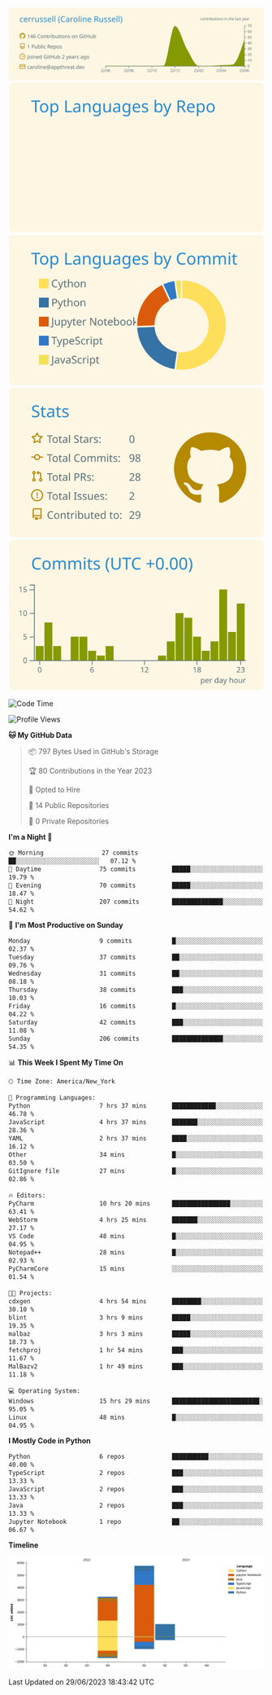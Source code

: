 
[![](https://raw.githubusercontent.com/cerrussell/cerrussell/master/profile-summary-card-output/solarized/0-profile-details.svg)](https://github.com/vn7n24fzkq/github-profile-summary-cards)
[![](https://raw.githubusercontent.com/cerrussell/cerrussell/master/profile-summary-card-output/solarized/1-repos-per-language.svg)](https://github.com/vn7n24fzkq/github-profile-summary-cards) [![](https://raw.githubusercontent.com/cerrussell/cerrussell/master/profile-summary-card-output/solarized/2-most-commit-language.svg)](https://github.com/vn7n24fzkq/github-profile-summary-cards)
[![](https://raw.githubusercontent.com/cerrussell/cerrussell/master/profile-summary-card-output/solarized/3-stats.svg)](https://github.com/vn7n24fzkq/github-profile-summary-cards) [![](https://raw.githubusercontent.com/cerrussell/cerrussell/master/profile-summary-card-output/solarized/4-productive-time.svg)](https://github.com/vn7n24fzkq/github-profile-summary-cards)

<!--START_SECTION:waka-->
![Code Time](http://img.shields.io/badge/Code%20Time-102%20hrs%2028%20mins-blue)

![Profile Views](http://img.shields.io/badge/Profile%20Views-104-blue)

**🐱 My GitHub Data** 

> 📦 797 Bytes Used in GitHub's Storage 
 > 
> 🏆 80 Contributions in the Year 2023
 > 
> 💼 Opted to Hire
 > 
> 📜 14 Public Repositories 
 > 
> 🔑 0 Private Repositories 
 > 
**I'm a Night 🦉** 

```text
🌞 Morning                27 commits          ██░░░░░░░░░░░░░░░░░░░░░░░   07.12 % 
🌆 Daytime                75 commits          █████░░░░░░░░░░░░░░░░░░░░   19.79 % 
🌃 Evening                70 commits          █████░░░░░░░░░░░░░░░░░░░░   18.47 % 
🌙 Night                  207 commits         ██████████████░░░░░░░░░░░   54.62 % 
```
📅 **I'm Most Productive on Sunday** 

```text
Monday                   9 commits           █░░░░░░░░░░░░░░░░░░░░░░░░   02.37 % 
Tuesday                  37 commits          ██░░░░░░░░░░░░░░░░░░░░░░░   09.76 % 
Wednesday                31 commits          ██░░░░░░░░░░░░░░░░░░░░░░░   08.18 % 
Thursday                 38 commits          ███░░░░░░░░░░░░░░░░░░░░░░   10.03 % 
Friday                   16 commits          █░░░░░░░░░░░░░░░░░░░░░░░░   04.22 % 
Saturday                 42 commits          ███░░░░░░░░░░░░░░░░░░░░░░   11.08 % 
Sunday                   206 commits         ██████████████░░░░░░░░░░░   54.35 % 
```


📊 **This Week I Spent My Time On** 

```text
🕑︎ Time Zone: America/New_York

💬 Programming Languages: 
Python                   7 hrs 37 mins       ████████████░░░░░░░░░░░░░   46.78 % 
JavaScript               4 hrs 37 mins       ███████░░░░░░░░░░░░░░░░░░   28.36 % 
YAML                     2 hrs 37 mins       ████░░░░░░░░░░░░░░░░░░░░░   16.12 % 
Other                    34 mins             █░░░░░░░░░░░░░░░░░░░░░░░░   03.50 % 
GitIgnore file           27 mins             █░░░░░░░░░░░░░░░░░░░░░░░░   02.86 % 

🔥 Editors: 
PyCharm                  10 hrs 20 mins      ████████████████░░░░░░░░░   63.41 % 
WebStorm                 4 hrs 25 mins       ███████░░░░░░░░░░░░░░░░░░   27.17 % 
VS Code                  48 mins             █░░░░░░░░░░░░░░░░░░░░░░░░   04.95 % 
Notepad++                28 mins             █░░░░░░░░░░░░░░░░░░░░░░░░   02.93 % 
PyCharmCore              15 mins             ░░░░░░░░░░░░░░░░░░░░░░░░░   01.54 % 

🐱‍💻 Projects: 
cdxgen                   4 hrs 54 mins       ████████░░░░░░░░░░░░░░░░░   30.10 % 
blint                    3 hrs 9 mins        █████░░░░░░░░░░░░░░░░░░░░   19.35 % 
malbaz                   3 hrs 3 mins        █████░░░░░░░░░░░░░░░░░░░░   18.73 % 
fetchproj                1 hr 54 mins        ███░░░░░░░░░░░░░░░░░░░░░░   11.67 % 
MalBazv2                 1 hr 49 mins        ███░░░░░░░░░░░░░░░░░░░░░░   11.18 % 

💻 Operating System: 
Windows                  15 hrs 29 mins      ████████████████████████░   95.05 % 
Linux                    48 mins             █░░░░░░░░░░░░░░░░░░░░░░░░   04.95 % 
```

**I Mostly Code in Python** 

```text
Python                   6 repos             ██████████░░░░░░░░░░░░░░░   40.00 % 
TypeScript               2 repos             ███░░░░░░░░░░░░░░░░░░░░░░   13.33 % 
JavaScript               2 repos             ███░░░░░░░░░░░░░░░░░░░░░░   13.33 % 
Java                     2 repos             ███░░░░░░░░░░░░░░░░░░░░░░   13.33 % 
Jupyter Notebook         1 repo              ██░░░░░░░░░░░░░░░░░░░░░░░   06.67 % 
```



**Timeline**

![Lines of Code chart](https://raw.githubusercontent.com/cerrussell/cerrussell/master/assets/bar_graph.png)


 Last Updated on 29/06/2023 18:43:42 UTC
<!--END_SECTION:waka-->
